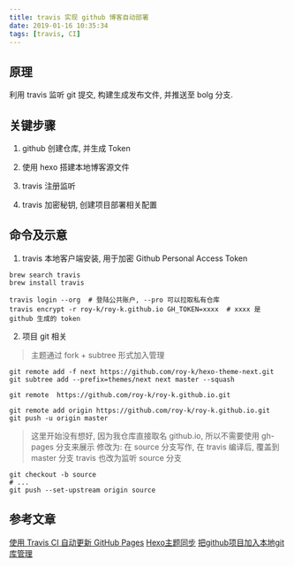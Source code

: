 ```yaml
---
title: travis 实现 github 博客自动部署
date: 2019-01-16 10:35:34
tags: [travis, CI]
---
```


## 原理

利用 travis 监听 git 提交, 构建生成发布文件, 并推送至 bolg 分支.

## 关键步骤

1. github 创建仓库, 并生成 Token

2. 使用 hexo 搭建本地博客源文件

3. travis 注册监听

4. travis 加密秘钥, 创建项目部署相关配置

## 命令及示意

1. travis 本地客户端安装, 用于加密 Github Personal Access Token

```shell
brew search travis
brew install travis

travis login --org  # 登陆公共账户, --pro 可以拉取私有仓库
travis encrypt -r roy-k/roy-k.github.io GH_TOKEN=xxxx  # xxxx 是 github 生成的 token
```

2. 项目 git 相关

> 主题通过 fork + subtree 形式加入管理

```shell
git remote add -f next https://github.com/roy-k/hexo-theme-next.git
git subtree add --prefix=themes/next next master --squash

git remote  https://github.com/roy-k/roy-k.github.io.git

git remote add origin https://github.com/roy-k/roy-k.github.io.git
git push -u origin master
```
> 这里开始没有想好, 因为我仓库直接取名 github.io, 所以不需要使用 gh-pages 分支来展示
> 修改为: 在 source 分支写作, 在 travis 编译后, 覆盖到 master 分支
> travis 也改为监听 source 分支

```shell
git checkout -b source
# ...
git push --set-upstream origin source
```




## 参考文章

[使用 Travis CI 自动更新 GitHub Pages](https://notes.iissnan.com/2016/publishing-github-pages-with-travis-ci/)
[Hexo主题同步](http://w4lle.com/2016/06/06/Hexo-themes/index.html)
[把github项目加入本地git库管理](https://blog.csdn.net/samxx8/article/details/72121494)
